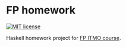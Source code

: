 # FP homework

[![MIT license](https://img.shields.io/badge/license-MIT-blue.svg)](https://github.com/tarasska/fp-homework/blob/master/LICENSE)

Haskell homework project for [FP ITMO course](https://github.com/jagajaga/FP-course-ITMO).

